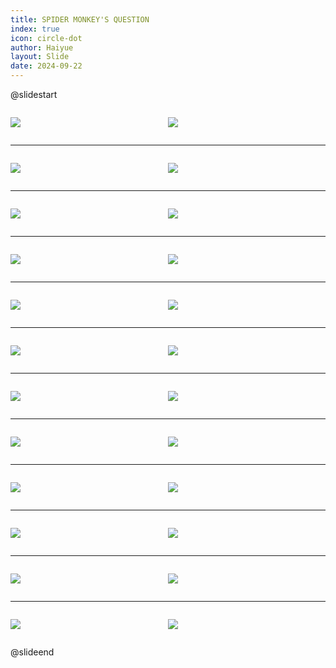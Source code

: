 ```yaml
---
title: SPIDER MONKEY'S QUESTION
index: true
icon: circle-dot
author: Haiyue
layout: Slide
date: 2024-09-22
---
```

 
@slidestart

<div style="display:flex">
<div style="flex:1">

![](https://raw.githubusercontent.com/yclord/reading/refs/heads/master/english/Level-O/SPIDER%20MONKEY'S%20QUESTION/001.webp)
</div>
<div style="flex:1">

![](https://raw.githubusercontent.com/yclord/reading/refs/heads/master/english/Level-O/SPIDER%20MONKEY'S%20QUESTION/002.webp)
</div>
</div>

---

<div style="display:flex">
<div style="flex:1">

![](https://raw.githubusercontent.com/yclord/reading/refs/heads/master/english/Level-O/SPIDER%20MONKEY'S%20QUESTION/003.webp)
</div>
<div style="flex:1">

![](https://raw.githubusercontent.com/yclord/reading/refs/heads/master/english/Level-O/SPIDER%20MONKEY'S%20QUESTION/004.webp)
</div>
</div>

---

<div style="display:flex">
<div style="flex:1">

![](https://raw.githubusercontent.com/yclord/reading/refs/heads/master/english/Level-O/SPIDER%20MONKEY'S%20QUESTION/005.webp)
</div>
<div style="flex:1">

![](https://raw.githubusercontent.com/yclord/reading/refs/heads/master/english/Level-O/SPIDER%20MONKEY'S%20QUESTION/006.webp)
</div>
</div>

---

<div style="display:flex">
<div style="flex:1">

![](https://raw.githubusercontent.com/yclord/reading/refs/heads/master/english/Level-O/SPIDER%20MONKEY'S%20QUESTION/007.webp)
</div>
<div style="flex:1">

![](https://raw.githubusercontent.com/yclord/reading/refs/heads/master/english/Level-O/SPIDER%20MONKEY'S%20QUESTION/008.webp)
</div>
</div>

---

<div style="display:flex">
<div style="flex:1">

![](https://raw.githubusercontent.com/yclord/reading/refs/heads/master/english/Level-O/SPIDER%20MONKEY'S%20QUESTION/009.webp)
</div>
<div style="flex:1">

![](https://raw.githubusercontent.com/yclord/reading/refs/heads/master/english/Level-O/SPIDER%20MONKEY'S%20QUESTION/010.webp)
</div>
</div>

---

<div style="display:flex">
<div style="flex:1">

![](https://raw.githubusercontent.com/yclord/reading/refs/heads/master/english/Level-O/SPIDER%20MONKEY'S%20QUESTION/011.webp)
</div>
<div style="flex:1">

![](https://raw.githubusercontent.com/yclord/reading/refs/heads/master/english/Level-O/SPIDER%20MONKEY'S%20QUESTION/012.webp)
</div>
</div>

---

<div style="display:flex">
<div style="flex:1">

![](https://raw.githubusercontent.com/yclord/reading/refs/heads/master/english/Level-O/SPIDER%20MONKEY'S%20QUESTION/013.webp)
</div>
<div style="flex:1">

![](https://raw.githubusercontent.com/yclord/reading/refs/heads/master/english/Level-O/SPIDER%20MONKEY'S%20QUESTION/014.webp)
</div>
</div>

---

<div style="display:flex">
<div style="flex:1">

![](https://raw.githubusercontent.com/yclord/reading/refs/heads/master/english/Level-O/SPIDER%20MONKEY'S%20QUESTION/015.webp)
</div>
<div style="flex:1">

![](https://raw.githubusercontent.com/yclord/reading/refs/heads/master/english/Level-O/SPIDER%20MONKEY'S%20QUESTION/016.webp)
</div>
</div>

---

<div style="display:flex">
<div style="flex:1">

![](https://raw.githubusercontent.com/yclord/reading/refs/heads/master/english/Level-O/SPIDER%20MONKEY'S%20QUESTION/017.webp)
</div>
<div style="flex:1">

![](https://raw.githubusercontent.com/yclord/reading/refs/heads/master/english/Level-O/SPIDER%20MONKEY'S%20QUESTION/018.webp)
</div>
</div>

---

<div style="display:flex">
<div style="flex:1">

![](https://raw.githubusercontent.com/yclord/reading/refs/heads/master/english/Level-O/SPIDER%20MONKEY'S%20QUESTION/019.webp)
</div>
<div style="flex:1">

![](https://raw.githubusercontent.com/yclord/reading/refs/heads/master/english/Level-O/SPIDER%20MONKEY'S%20QUESTION/020.webp)
</div>
</div>

---

<div style="display:flex">
<div style="flex:1">

![](https://raw.githubusercontent.com/yclord/reading/refs/heads/master/english/Level-O/SPIDER%20MONKEY'S%20QUESTION/021.webp)
</div>
<div style="flex:1">

![](https://raw.githubusercontent.com/yclord/reading/refs/heads/master/english/Level-O/SPIDER%20MONKEY'S%20QUESTION/022.webp)
</div>
</div>

---

<div style="display:flex">
<div style="flex:1">

![](https://raw.githubusercontent.com/yclord/reading/refs/heads/master/english/Level-O/SPIDER%20MONKEY'S%20QUESTION/023.webp)
</div>
<div style="flex:1">

![](https://raw.githubusercontent.com/yclord/reading/refs/heads/master/english/Level-O/SPIDER%20MONKEY'S%20QUESTION/024.webp)
</div>
</div>

@slideend